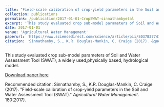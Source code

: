 ```yaml
---
title: "Field-scale calibration of crop-yield parameters in the Soil and Water Assessment Tool (SWAT)"
collection: publications
permalink: /publication/2017-01-01-CropSWAT-sinnathambyetal
excerpt: 'This study evaluated crop sub-model parameters of Soil and Water Assessment Tool (SWAT), a widely used,physically based, hydrological model.'
date: 2017-01-01
venue: 'Agricultural Water Management'
paperurl: 'https://www.sciencedirect.com/science/article/pii/S0378377416304103'
citation: 'Sinnathamby, S., K.R. Douglas-Mankin, C. Craige (2017). &quot;Field-scale calibration of crop-yield parameters in the Soil and Water Assessment Tool (SWAT).&quot; <i>Agricultural Water Management</i>. 180(2017).'
---
```

This study evaluated crop sub-model parameters of Soil and Water Assessment Tool (SWAT), a widely used,physically based, hydrological model.

[Download paper here](http://SumathyS.github.io/files/paper5.pdf)

Recommended citation: Sinnathamby, S., K.R. Douglas-Mankin, C. Craige (2017). "Field-scale calibration of crop-yield parameters in the Soil and Water Assessment Tool (SWAT)." <i>Agricultural Water Management</i>. 180(2017).